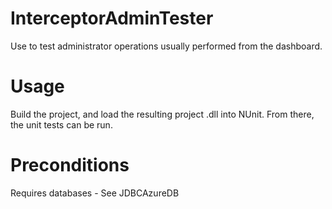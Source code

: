 # InterceptorAdminTester

Use to test administrator operations usually performed from the dashboard.

# Usage

Build the project, and load the resulting project .dll into NUnit. From there, the unit tests can be run.

# Preconditions

Requires databases - See JDBCAzureDB
